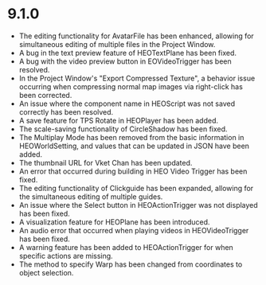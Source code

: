 # 9.1.0
- The editing functionality for AvatarFile has been enhanced, allowing for simultaneous editing of multiple files in the Project Window.
- A bug in the text preview feature of HEOTextPlane has been fixed.
- A bug with the video preview button in EOVideoTrigger has been resolved.
- In the Project Window's "Export Compressed Texture", a behavior issue occurring when compressing normal map images via right-click has been corrected.
- An issue where the component name in HEOScript was not saved correctly has been resolved.
- A save feature for TPS Rotate in HEOPlayer has been added.
- The scale-saving functionality of CircleShadow has been fixed.
- The Multiplay Mode has been removed from the basic information in HEOWorldSetting, and values that can be updated in JSON have been added.
- The thumbnail URL for Vket Chan has been updated.
- An error that occurred during building in HEO Video Trigger has been fixed.
- The editing functionality of Clickguide has been expanded, allowing for the simultaneous editing of multiple guides.
- An issue where the Select button in HEOActionTrigger was not displayed has been fixed.
- A visualization feature for HEOPlane has been introduced.
- An audio error that occurred when playing videos in HEOVideoTrigger has been fixed.
- A warning feature has been added to HEOActionTrigger for when specific actions are missing.
- The method to specify Warp has been changed from coordinates to object selection.